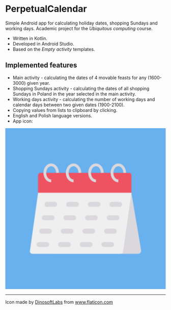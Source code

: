 # PerpetualCalendar
Simple Android app for calculating holiday dates, shopping Sundays and working days. Academic project for the *Ubiquitous computing* course.
* Written in Kotlin.
* Developed in Android Studio.
* Based on the *Empty activity* templates.

## Implemented features
* Main activity - calculating the dates of 4 movable feasts for any (1600-3000) given year.
* Shopping Sundays activity - calculating the dates of all shopping Sundays in Poland in the year selected in the main activity.
* Working days activity - calculating the number of working days and calendar days between two given dates (1900-2100).
* Copying values from lists to clipboard by clicking.
* English and Polish language versions.
* App icon:

![Icon](https://github.com/adam-handke/PerpetualCalendar/blob/main/app/src/main/ic_launcher-playstore.png?raw=true)
___
Icon made by <a href="https://www.flaticon.com/authors/dinosoftlabs" title="DinosoftLabs">DinosoftLabs</a> from <a href="https://www.flaticon.com/" title="Flaticon">www.flaticon.com</a>

